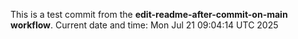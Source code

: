 This is a test commit from the **edit-readme-after-commit-on-main workflow**.
Current date and time: Mon Jul 21 09:04:14 UTC 2025
